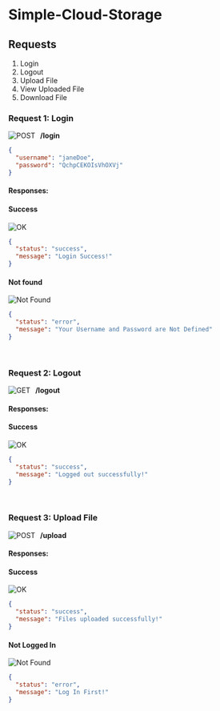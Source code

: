 # Simple-Cloud-Storage

## Requests

1. Login
2. Logout
3. Upload File
4. View Uploaded File
5. Download File

### Request 1: Login

![POST](https://badgen.net/badge/Method/POST/yellow)<span style="padding:10px">**/login**</span>

```json
{
  "username": "janeDoe",
  "password": "QchpCEKOIsVhOXVj"
}
```

#### Responses:

#### Success

![OK](https://badgen.net/badge/OK/200/green)

```json
{
  "status": "success",
  "message": "Login Success!"
}
```

#### Not found

![Not Found](https://badgen.net/badge/Not%20Found/404/red)

```json
{
  "status": "error",
  "message": "Your Username and Password are Not Defined"
}
```

<br>

### Request 2: Logout

![GET](https://badgen.net/badge/Method/GET/green)<span style="padding:10px">**/logout**</span>

#### Responses:

#### Success

![OK](https://badgen.net/badge/OK/200/green)

```json
{
  "status": "success",
  "message": "Logged out successfully!"
}
```

<br>

### Request 3: Upload File

![POST](https://badgen.net/badge/Method/POST/yellow)<span style="padding:10px">**/upload**</span>

#### Responses:

#### Success

![OK](https://badgen.net/badge/OK/200/green)

```json
{
  "status": "success",
  "message": "Files uploaded successfully!"
}
```

#### Not Logged In

![Not Found](https://badgen.net/badge/Not%20Found/404/red)

```json
{
  "status": "error",
  "message": "Log In First!"
}
```
